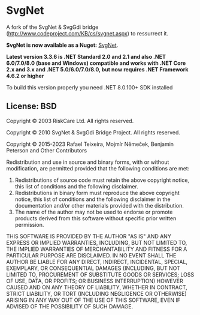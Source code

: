 # SvgNet

A fork of the SvgNet & SvgGdi bridge (http://www.codeproject.com/KB/cs/svgnet.aspx) to ressurrect it.

__SvgNet is now available as a Nuget:__ [SvgNet](https://www.nuget.org/packages/SvgNet/).

__Latest version 3.3.6 is .NET Standard 2.0 and 2.1 and also .NET 6.0/7.0/8.0 (base and Windows) compatible and works with .NET Core 2.x and 3.x and .NET 5.0/6.0/7.0/8.0, but now requires .NET Framework 4.6.2 or higher__

To build this version properly you need .NET 8.0.100+ SDK installed

## License: BSD

Copyright &copy; 2003 RiskCare Ltd.  All rights reserved.

Copyright &copy; 2010 SvgNet & SvgGdi Bridge Project. All rights reserved.

Copyright &copy; 2015-2023 Rafael Teixeira, Mojmír Němeček, Benjamin Peterson and Other Contributors

Redistribution and use in source and binary forms, with or without
modification, are permitted provided that the following conditions
are met:

1. Redistributions of source code must retain the above copyright
   notice, this list of conditions and the following disclaimer.
2. Redistributions in binary form must reproduce the above copyright
   notice, this list of conditions and the following disclaimer in the
   documentation and/or other materials provided with the distribution.
3. The name of the author may not be used to endorse or promote products
   derived from this software without specific prior written permission.

THIS SOFTWARE IS PROVIDED BY THE AUTHOR "AS IS" AND ANY EXPRESS OR
IMPLIED WARRANTIES, INCLUDING, BUT NOT LIMITED TO, THE IMPLIED WARRANTIES
OF MERCHANTABILITY AND FITNESS FOR A PARTICULAR PURPOSE ARE DISCLAIMED.
IN NO EVENT SHALL THE AUTHOR BE LIABLE FOR ANY DIRECT, INDIRECT,
INCIDENTAL, SPECIAL, EXEMPLARY, OR CONSEQUENTIAL DAMAGES (INCLUDING, BUT
NOT LIMITED TO, PROCUREMENT OF SUBSTITUTE GOODS OR SERVICES; LOSS OF USE,
DATA, OR PROFITS; OR BUSINESS INTERRUPTION) HOWEVER CAUSED AND ON ANY
THEORY OF LIABILITY, WHETHER IN CONTRACT, STRICT LIABILITY, OR TORT
(INCLUDING NEGLIGENCE OR OTHERWISE) ARISING IN ANY WAY OUT OF THE USE OF
THIS SOFTWARE, EVEN IF ADVISED OF THE POSSIBILITY OF SUCH DAMAGE. 

